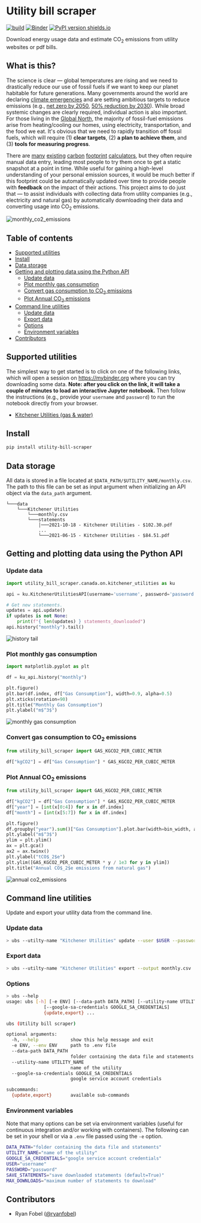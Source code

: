 # Utility bill scraper

[![build](https://github.com/ryanfobel/utility-bill-scraper/actions/workflows/build.yml/badge.svg?branch=main)](https://github.com/ryanfobel/utility-bill-scraper/actions/workflows/build.yml)
[![Binder](https://mybinder.org/badge_logo.svg)](https://mybinder.org/v2/gh/ryanfobel/utility-bill-scraper/main)
[![PyPI version shields.io](https://img.shields.io/pypi/v/utility-bill-scraper.svg)](https://pypi.python.org/pypi/utility-bill-scraper/)

Download energy usage data and estimate CO<sub>2</sub> emissions from utility websites or pdf bills.

## What is this?

The science is clear — global temperatures are rising and we need to drastically reduce our use of fossil fuels if we want to keep our planet habitable for future generations. Many governments around the world are declaring [climate emergencies](https://qz.com/1786781/which-cities-have-declared-climate-emergencies/) and are setting ambitious targets to reduce emissions (e.g., [net zero by 2050](https://www.ipcc.ch/sr15/), [50% reduction by 2030](https://www.npr.org/2021/04/16/987667828/how-the-u-s-could-halve-climate-emissions-by-2030)). While broad systemic changes are clearly required, individual action is also important. For those living in the [Global North](https://en.wikipedia.org/wiki/Global_North_and_Global_South), the majority of fossil-fuel emissions arise from heating/cooling our homes, using electricity, transportation, and the food we eat. It's obvious that we need to rapidly transition off fossil fuels, which will require (1) **clear targets**, (2) **a plan to achieve them**, and (3) **tools for measuring progress**.

There are [many](https://app.projectneutral.org/) [existing](https://coolclimate.berkeley.edu/calculator) [carbon](https://www.nature.org/en-us/get-involved/how-to-help/carbon-footprint-calculator/) [footprint](https://www.carbonfootprint.com/calculator.aspx) [calculators](https://www3.epa.gov/carbon-footprint-calculator/), but they often require manual data entry, leading most people to try them once to get a static snapshot at a point in time. While useful for gaining a high-level understanding of your personal emission sources, it would be much better if this footprint could be automatically updated over time to provide people with **feedback** on the impact of their actions. This project aims to do just that — to assist individuals with collecting data from utility companies (e.g., electricity and natural gas) by automatically downloading their data and converting usage into CO<sub>2</sub> emissions.

![monthly_co2_emissions](https://raw.githubusercontent.com/ryanfobel/utility-bill-scraper/main/notebooks/canada/on/images/monthly_co2_emissions.png)

<!-- START doctoc generated TOC please keep comment here to allow auto update -->
<!-- DON'T EDIT THIS SECTION, INSTEAD RE-RUN doctoc TO UPDATE -->
## Table of contents

- [Supported utilities](#supported-utilities)
- [Install](#install)
- [Data storage](#data-storage)
- [Getting and plotting data using the Python API](#getting-and-plotting-data-using-the-python-api)
  - [Update data](#update-data)
  - [Plot monthly gas consumption](#plot-monthly-gas-consumption)
  - [Convert gas consumption to CO<sub>2</sub> emissions](#convert-gas-consumption-to-cosub2sub-emissions)
  - [Plot Annual CO<sub>2</sub> emissions](#plot-annual-cosub2sub-emissions)
- [Command line utilities](#command-line-utilities)
  - [Update data](#update-data-1)
  - [Export data](#export-data)
  - [Options](#options)
  - [Environment variables](#environment-variables)
- [Contributors](#contributors)

<!-- END doctoc generated TOC please keep comment here to allow auto update -->

## Supported utilities

The simplest way to get started is to click on one of the following links, which will open a session on https://mybinder.org where you can try downloading some data. **Note: after you click on the link, it will take a couple of minutes to load an interactive Jupyter notebook.** Then follow the instructions (e.g., provide your `username` and `password`) to run the notebook directly from your browser.

 * [Kitchener Utilities (gas & water)](https://mybinder.org/v2/gh/ryanfobel/utility-bill-scraper/main?labpath=notebooks%2Fcanada%2Fon%2Fkitchener_utilities.ipynb)
 
## Install

```sh
pip install utility-bill-scraper
```

## Data storage

All data is stored in a file located at `$DATA_PATH/$UTILITY_NAME/monthly.csv`. The path to this file can be set as input argument when initializing an API object via the `data_path` argument.

```
└───data
    └───Kitchener Utilities
        └───monthly.csv
        └───statements
            │───2021-10-18 - Kitchener Utilities - $102.30.pdf
            ...
            └───2021-06-15 - Kitchener Utilities - $84.51.pdf
```

## Getting and plotting data using the Python API

### Update data

```python
import utility_bill_scraper.canada.on.kitchener_utilities as ku

api = ku.KitchenerUtilitiesAPI(username='username', password='password')

# Get new statements.
updates = api.update()
if updates is not None:
    print(f"{ len(updates) } statements_downloaded")
api.history("monthly").tail()
```
![history tail](https://raw.githubusercontent.com/ryanfobel/utility-bill-scraper/main/notebooks/canada/on/images/history_tail.png)




### Plot monthly gas consumption

```python
import matplotlib.pyplot as plt

df = ku_api.history("monthly")

plt.figure()
plt.bar(df.index, df["Gas Consumption"], width=0.9, alpha=0.5)
plt.xticks(rotation=90)
plt.title("Monthly Gas Consumption")
plt.ylabel("m$^3$")
```

![monthly gas consumption](https://raw.githubusercontent.com/ryanfobel/utility-bill-scraper/main/notebooks/canada/on/images/monthly_gas_consumption.png)

### Convert gas consumption to CO<sub>2</sub> emissions

```python
from utility_bill_scraper import GAS_KGCO2_PER_CUBIC_METER

df["kgCO2"] = df["Gas Consumption"] * GAS_KGCO2_PER_CUBIC_METER
```

### Plot Annual CO<sub>2</sub> emissions

```python
from utility_bill_scraper import GAS_KGCO2_PER_CUBIC_METER

df["kgCO2"] = df["Gas Consumption"] * GAS_KGCO2_PER_CUBIC_METER
df["year"] = [int(x[0:4]) for x in df.index]
df["month"] = [int(x[5:7]) for x in df.index]

plt.figure()
df.groupby("year").sum()["Gas Consumption"].plot.bar(width=bin_width, alpha=alpha)
plt.ylabel("m$^3$")
ylim = plt.ylim()
ax = plt.gca()
ax2 = ax.twinx()
plt.ylabel("tCO$_2$e")
plt.ylim([GAS_KGCO2_PER_CUBIC_METER * y / 1e3 for y in ylim])
plt.title("Annual CO$_2$e emissions from natural gas")
```

![annual co2_emissions](https://raw.githubusercontent.com/ryanfobel/utility-bill-scraper/main/notebooks/canada/on/images/annual_co2_emissions_natural_gas.png)

## Command line utilities

Update and export your utility data from the command line.

### Update data

```sh
> ubs --utilty-name "Kitchener Utilities" update --user $USER --password $PASSWORD
```

### Export data

```sh
> ubs --utilty-name "Kitchener Utilities" export --output monthly.csv
```

### Options

```sh
> ubs --help
usage: ubs [-h] [-e ENV] [--data-path DATA_PATH] [--utility-name UTILITY_NAME]
              [--google-sa-credentials GOOGLE_SA_CREDENTIALS]
              {update,export} ...

ubs (Utility bill scraper)

optional arguments:
  -h, --help            show this help message and exit
  -e ENV, --env ENV     path to .env file
  --data-path DATA_PATH
                        folder containing the data file and statements
  --utility-name UTILITY_NAME
                        name of the utility
  --google-sa-credentials GOOGLE_SA_CREDENTIALS
                        google service account credentials

subcommands:
  {update,export}       available sub-commands
```

### Environment variables

Note that many options can be set via environment variables (useful for continuous integration and/or working with containers). The following can be set in your shell or via a `.env` file passed using the `-e` option.

```sh
DATA_PATH="folder containing the data file and statements"
UTILITY_NAME="name of the utility"
GOOGLE_SA_CREDENTIALS="google service account credentials"
USER="username"
PASSWORD="password"
SAVE_STATEMENTS="save downloaded statements (default=True)"
MAX_DOWNLOADS="maximum number of statements to download"
```

## Contributors

* Ryan Fobel ([@ryanfobel](https://github.com/ryanfobel))
